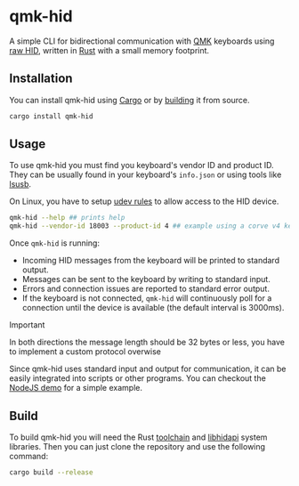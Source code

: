 # qmk-hid

A simple CLI for bidirectional communication with [QMK](https://qmk.fm/) keyboards using [raw HID](https://docs.qmk.fm/features/rawhid), written in [Rust](https://www.rust-lang.org/) with a small memory footprint.

## Installation

You can install qmk-hid using [Cargo](https://doc.rust-lang.org/cargo/) or by [building](#build) it from source.

```sh
cargo install qmk-hid
```

## Usage

To use qmk-hid you must find you keyboard's vendor ID and product ID. They can be usually found in your keyboard's `info.json` or using tools like [lsusb](https://wiki.debian.org/lsusb).

On Linux, you have to setup [udev rules](https://wiki.debian.org/udev) to allow access to the HID device.

```sh
qmk-hid --help ## prints help
qmk-hid --vendor-id 18003 --product-id 4 ## example using a corve v4 keyboard
```

Once `qmk-hid` is running:
- Incoming HID messages from the keyboard will be printed to standard output.
- Messages can be sent to the keyboard by writing to standard input.
- Errors and connection issues are reported to standard error output.
- If the keyboard is not connected, `qmk-hid` will continuously poll for a connection until the device is available (the default interval is 3000ms).

> [!IMPORTANT]
> In both directions the message length should be 32 bytes or less, you have to implement a custom protocol overwise

Since qmk-hid uses standard input and output for communication, it can be easily integrated into scripts or other programs. You can checkout the [NodeJS demo](./demo/host.js) for a simple example.

## Build

To build qmk-hid you will need the Rust [toolchain](https://rustup.rs/) and [libhidapi](https://github.com/libusb/hidapi) system libraries. Then you can just clone the repository and use the following command:

```sh
cargo build --release
```
